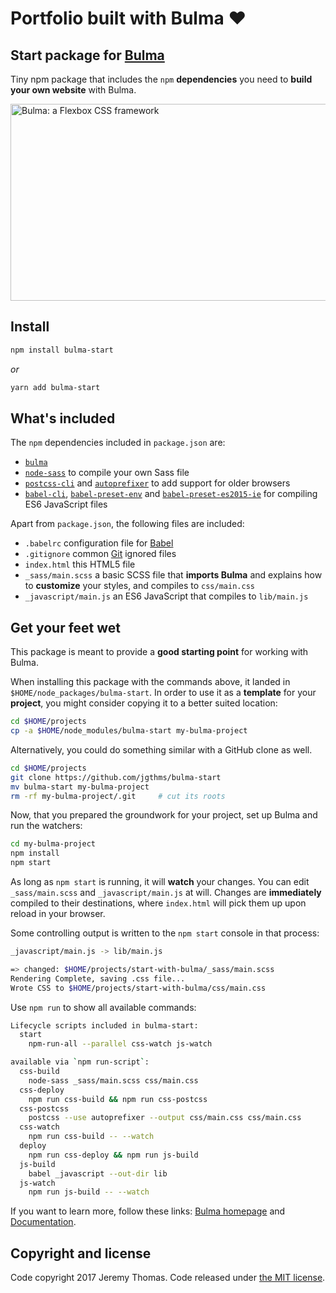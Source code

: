 # Portfolio built with Bulma :heart:

## Start package for [Bulma](http://bulma.io)

Tiny npm package that includes the `npm` **dependencies** you need to **build your own website** with Bulma.

<a href="http://bulma.io"><img src="https://raw.githubusercontent.com/jgthms/bulma-start/master/bulma-start.png" alt="Bulma: a Flexbox CSS framework" style="max-width:100%;" width="600" height="315"></a>

## Install

```sh
npm install bulma-start
```
_or_

```sh
yarn add bulma-start
```

## What's included

The `npm` dependencies included in `package.json` are:

* <code>[bulma](https://github.com/jgthms/bulma)</code>
* <code>[node-sass](https://github.com/sass/node-sass)</code> to compile your own Sass file
* <code>[postcss-cli](https://github.com/postcss/postcss-cli)</code> and <code>[autoprefixer](https://github.com/postcss/autoprefixer)</code> to add support for older browsers
* <code>[babel-cli](https://babeljs.io/docs/usage/cli/)</code>, <code>[babel-preset-env](https://github.com/babel/babel-preset-env)</code> and <code>[babel-preset-es2015-ie](https://github.com/jmcriffey/babel-preset-es2015-ie)</code> for compiling ES6 JavaScript files

Apart from `package.json`, the following files are included:

* `.babelrc` configuration file for [Babel](https://babeljs.io/)
* `.gitignore` common [Git](https://git-scm.com/) ignored files
* `index.html` this HTML5 file
* `_sass/main.scss` a basic SCSS file that **imports Bulma** and explains how to **customize** your styles, and compiles to `css/main.css`
* `_javascript/main.js` an ES6 JavaScript that compiles to `lib/main.js`


## Get your feet wet

This package is meant to provide a **good starting point** for working with Bulma.

When installing this package with the commands above, it landed in `$HOME/node_packages/bulma-start`.
In order to use it as a **template** for your **project**, you might consider copying it to a better suited location:

```sh
cd $HOME/projects
cp -a $HOME/node_modules/bulma-start my-bulma-project
```

Alternatively, you could do something similar with a GitHub clone as well.

```sh
cd $HOME/projects
git clone https://github.com/jgthms/bulma-start
mv bulma-start my-bulma-project
rm -rf my-bulma-project/.git     # cut its roots
```

Now, that you prepared the groundwork for your project, set up Bulma and run the watchers:

```sh
cd my-bulma-project
npm install
npm start
```

As long as `npm start` is running, it will **watch** your changes. You can edit `_sass/main.scss` and `_javascript/main.js` at will. Changes are **immediately** compiled to their destinations, where `index.html` will pick them up upon reload in your browser.

Some controlling output is written to the `npm start` console in that process:

```sh
_javascript/main.js -> lib/main.js

=> changed: $HOME/projects/start-with-bulma/_sass/main.scss
Rendering Complete, saving .css file...
Wrote CSS to $HOME/projects/start-with-bulma/css/main.css
```

Use `npm run` to show all available commands:

```sh
Lifecycle scripts included in bulma-start:
  start
    npm-run-all --parallel css-watch js-watch

available via `npm run-script`:
  css-build
    node-sass _sass/main.scss css/main.css
  css-deploy
    npm run css-build && npm run css-postcss
  css-postcss
    postcss --use autoprefixer --output css/main.css css/main.css
  css-watch
    npm run css-build -- --watch
  deploy
    npm run css-deploy && npm run js-build
  js-build
    babel _javascript --out-dir lib
  js-watch
    npm run js-build -- --watch
```

If you want to learn more, follow these links: [Bulma homepage](http://bulma.io) and [Documentation](http://bulma.io/documentation/overview/start/).


## Copyright and license

Code copyright 2017 Jeremy Thomas. Code released under [the MIT license](https://github.com/jgthms/bulma-start/blob/master/LICENSE).
